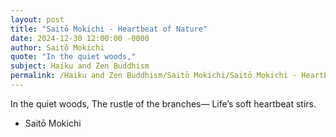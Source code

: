 ```yaml
---
layout: post
title: "Saitō Mokichi - Heartbeat of Nature"
date: 2024-12-30 12:00:00 -0000
author: Saitō Mokichi
quote: "In the quiet woods,"
subject: Haiku and Zen Buddhism
permalink: /Haiku and Zen Buddhism/Saitō Mokichi/Saitō Mokichi - Heartbeat of Nature
---
```


In the quiet woods,
The rustle of the branches—
Life’s soft heartbeat stirs.

- Saitō Mokichi
